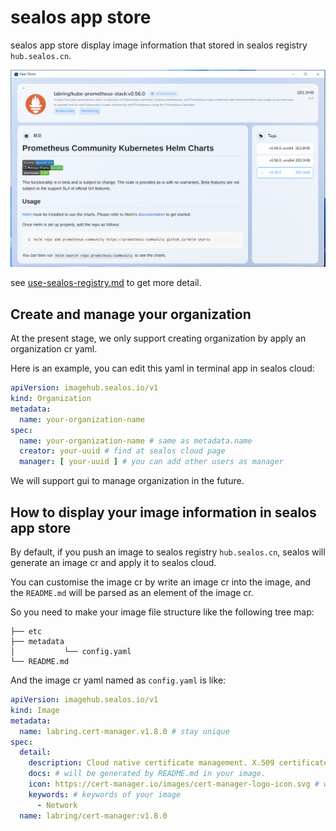 # sealos app store

sealos app store display image information that stored in sealos registry `hub.sealos.cn`.

![img.png](img.png)

see [use-sealos-registry.md](use-sealos-registry.md) to get more detail.

## Create and manage your organization

At the present stage, we only support creating organization by apply an organization cr yaml.

Here is an example, you can edit this yaml in terminal app in sealos cloud:

```yaml
apiVersion: imagehub.sealos.io/v1
kind: Organization
metadata:
  name: your-organization-name
spec:
  name: your-organization-name # same as metadata.name
  creator: your-uuid # find at sealos cloud page
  manager: [ your-uuid ] # you can add other users as manager
```

We will support gui to manage organization in the future.

## How to display your image information in sealos app store

By default, if you push an image to sealos registry `hub.sealos.cn`, sealos will generate an image cr and apply it to
sealos cloud.

You can customise the image cr by write an image cr into the image, and the `README.md` will be parsed as an element of the image cr.

So you need to make your image file structure like the following tree map:

```text
├── etc
├── metadata
│           └── config.yaml
└── README.md
```

And the image cr yaml named as `config.yaml` is like:

```yaml
apiVersion: imagehub.sealos.io/v1
kind: Image
metadata:
  name: labring.cert-manager.v1.8.0 # stay unique
spec:
  detail:
    description: Cloud native certificate management. X.509 certificate management for Kubernetes and OpenShift
    docs: # will be generated by README.md in your image. 
    icon: https://cert-manager.io/images/cert-manager-logo-icon.svg # we only support image url at this stage.
    keywords: # keywords of your image
      - Network
  name: labring/cert-manager:v1.8.0
```

